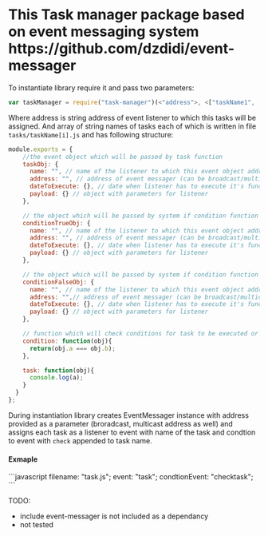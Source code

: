 <h1>This Task manager package based on event messaging system https://github.com/dzdidi/event-messager</h1>


To instantiate library require it and pass two parameters:
```javascript
var taskManager = require("task-manager")(<"address">, <["taskName1", ..., "taskNameN"]>);
```
Where address is string address of event listener to which this tasks will be assigned. And array of string names of tasks each of which is written in file `tasks/taskName[i].js` and has following structure:
 ```javascript
 module.exports = {
     //the event object which will be passed by task function
     taskObj: {
       name: "", // name of the listener to which this event object addressed
       address: "", // address of event messager (can be broadcast/multicast/unicast)
       dateToExecute: {}, // date when listener has to execute it's function (if undefined will be executed now)
       payload: {} // object with parameters for listener
     },

     // the object which will be passed by system if condition function is true
     conditionTrueObj: {
       name: "", // name of the listener to which this event object addressed
       address: "", // address of event messager (can be broadcast/multicast/unicast)
       dateToExecute: {}, // date when listener has to execute it's function (if undefined will be executed now)
       payload: {} // object with parameters for listener
     },

     // the object which will be passed by system if condition function is false
     conditionFalseObj: {
       name: "", // name of the listener to which this event object addressed
       address: "",// address of event messager (can be broadcast/multicast/unicast)
       dateToExecute: {}, // date when listener has to execute it's function (if undefined will be executed now)
       payload: {} // object with parameters for listener
     },

     // function which will check conditions for task to be executed or not. Should return boolean vaule
     condition: function(obj){
       return(obj.a === obj.b);
     },

     task: function(obj){
       console.log(a);
     }
   }
 };
 ```
 During instantiation library creates EventMessager instance with address provided as a parameter (broradcast, multicast address as well) and assigns each task as a listener to event with name of the task and condtion to event with `check` appended to task name.

 <h4>Exmaple</h4>
 ```javascript
filename:  "task.js";
event:  "task";
condtionEvent: "checktask";
 ```

TODO:
 - include event-messager is not included as a dependancy
 - not tested
